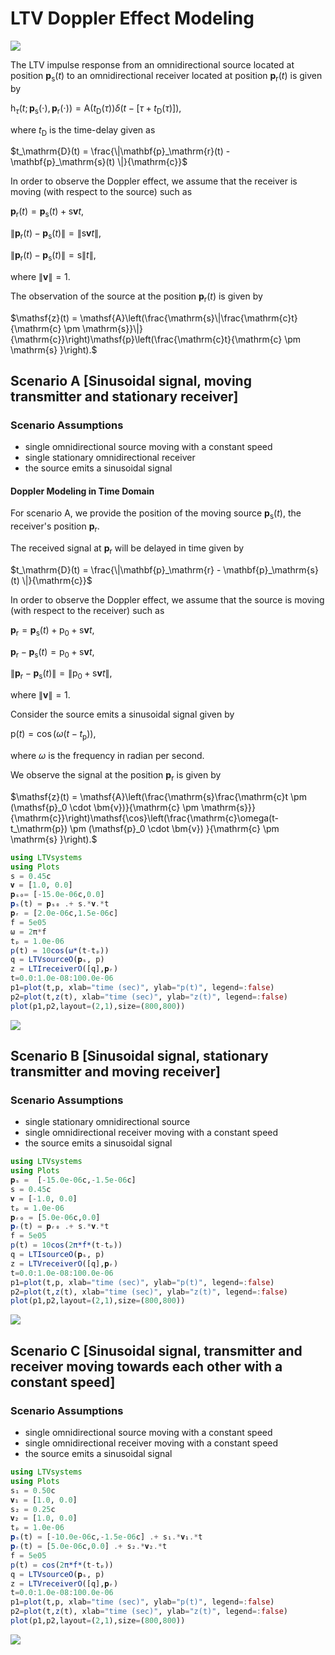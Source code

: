 # LTV Doppler Effect Modeling

![](https://raw.githubusercontent.com/NMSU-ISA/LTVsystems/main/docs/src/assets/Doppler_LTV_BD.png)

The LTV impulse response from an omnidirectional source located at position $\mathbf{p}_\mathrm{s}(t)$ to an omnidirectional receiver located at position $\mathbf{p}_\mathrm{r}(t)$  is given by

$\mathsf{h}_\tau(t;\,{\mathbf{p}_\mathrm{s}(\cdot),\mathbf{p}_\mathrm{r}(\cdot)}) = \mathsf{A}(t_\mathrm{D}(\tau))\delta\big(t-\left[\tau + t_\mathrm{D}(\tau) \right]\big),$

where $t_\mathrm{D}$ is the time-delay given as

$t_\mathrm{D}(t) = \frac{\|\mathbf{p}_\mathrm{r}(t) - \mathbf{p}_\mathrm{s}(t) \|}{\mathrm{c}}$

In order to observe the Doppler effect, we assume that the receiver is moving (with respect to the source) such as

$\mathbf{p}_\mathrm{r}(t) = \mathbf{p}_\mathrm{s}(t) + \mathrm{s}\bm{v}t,$

$\|\mathbf{p}_\mathrm{r}(t)-\mathbf{p}_\mathrm{s}(t)\| = \|\mathrm{s}\bm{v}t\|,$

$\|\mathbf{p}_\mathrm{r}(t)-\mathbf{p}_\mathrm{s}(t)\| = \mathrm{s}\|t\|,$

where $\|\bm{v}\|=1.$

The observation of the source at the position $\mathbf{p}_\mathrm{r}(t)$ is given by

$\mathsf{z}(t) = \mathsf{A}\left(\frac{\mathrm{s}\|\frac{\mathrm{c}t}{\mathrm{c} \pm \mathrm{s}}\|}{\mathrm{c}}\right)\mathsf{p}\left(\frac{\mathrm{c}t}{\mathrm{c} \pm \mathrm{s} }\right).$



## Scenario A [Sinusoidal signal, moving transmitter and stationary receiver]

### Scenario Assumptions

  * single omnidirectional source moving with a constant speed
  * single stationary omnidirectional receiver
  * the source emits a sinusoidal signal

#### Doppler Modeling in Time Domain  

For scenario A, we provide the position of the moving source $\mathbf{p}_\mathrm{s}(t)$, the receiver's position $\mathbf{p}_\mathrm{r}.$

The received signal at $\mathbf{p}_\mathrm{r}$ will be delayed in time given by

$t_\mathrm{D}(t) = \frac{\|\mathbf{p}_\mathrm{r} - \mathbf{p}_\mathrm{s}(t) \|}{\mathrm{c}}$

In order to observe the Doppler effect, we assume that the source is moving (with respect to the receiver) such as

$\mathbf{p}_\mathrm{r} = \mathbf{p}_\mathrm{s}(t)+ \mathsf{p}_0+\mathrm{s}\bm{v}t,$

$\mathbf{p}_\mathrm{r} - \mathbf{p}_\mathrm{s}(t) = \mathsf{p}_0+\mathrm{s}\bm{v}t,$

$\|\mathbf{p}_\mathrm{r} - \mathbf{p}_\mathrm{s}(t)\| = \|\mathsf{p}_0+\mathrm{s}\bm{v}t\|,$

where $\|\bm{v}\|=1.$

Consider the source emits a sinusoidal signal given by

$\mathsf{p}(t) = \cos(\omega (t-t_\mathrm{p})),$

where $\omega$ is the frequency in radian per second.

We observe the signal at the position $\mathbf{p}_\mathrm{r}$ is given by

$\mathsf{z}(t) = \mathsf{A}\left(\frac{\mathrm{s}\frac{\mathrm{c}t \pm (\mathsf{p}_0 \cdot \bm{v})}{\mathrm{c} \pm \mathrm{s}}}{\mathrm{c}}\right)\mathsf{\cos}\left(\frac{\mathrm{c}\omega(t-t_\mathrm{p}) \pm (\mathsf{p}_0 \cdot \bm{v}) }{\mathrm{c} \pm \mathrm{s} }\right).$


```julia
using LTVsystems
using Plots
s = 0.45c 
𝐯 = [1.0, 0.0]  
𝐩ₛ₀= [-15.0e-06c,0.0]
𝐩ₛ(t) = 𝐩ₛ₀ .+ s.*𝐯.*t
𝐩ᵣ = [2.0e-06c,1.5e-06c] 
f = 5e05
ω = 2π*f
tₚ = 1.0e-06
p(t) = 10cos(ω*(t-tₚ))
q = LTVsourceO(𝐩ₛ, p)
z = LTIreceiverO([q],𝐩ᵣ)
t=0.0:1.0e-08:100.0e-06
p1=plot(t,p, xlab="time (sec)", ylab="p(t)", legend=:false)
p2=plot(t,z(t), xlab="time (sec)", ylab="z(t)", legend=:false)
plot(p1,p2,layout=(2,1),size=(800,800))
```
![](https://raw.githubusercontent.com/NMSU-ISA/LTVsystems/main/docs/src/assets/Doppler_movingSstatR_signal.png)


## Scenario B [Sinusoidal signal, stationary transmitter and moving receiver]

### Scenario Assumptions

  * single stationary omnidirectional source
  * single omnidirectional receiver moving with a constant speed
  * the source emits a sinusoidal signal

```julia
using LTVsystems
using Plots
𝐩ₛ =  [-15.0e-06c,-1.5e-06c]  
s = 0.45c 
𝐯 = [-1.0, 0.0] 
tₚ = 1.0e-06 
𝐩ᵣ₀ = [5.0e-06c,0.0]
𝐩ᵣ(t) = 𝐩ᵣ₀ .+ s.*𝐯.*t
f = 5e05
p(t) = 10cos(2π*f*(t-tₚ))
q = LTIsourceO(𝐩ₛ, p)   
z = LTVreceiverO([q],𝐩ᵣ)  
t=0.0:1.0e-08:100.0e-06
p1=plot(t,p, xlab="time (sec)", ylab="p(t)", legend=:false)
p2=plot(t,z(t), xlab="time (sec)", ylab="z(t)", legend=:false)
plot(p1,p2,layout=(2,1),size=(800,800))
```
![](https://raw.githubusercontent.com/NMSU-ISA/LTVsystems/main/docs/src/assets/Doppler_statSmovingRsignal.png)


## Scenario C [Sinusoidal signal, transmitter and receiver moving towards each other with a constant speed]

### Scenario Assumptions

  * single omnidirectional source moving with a constant speed
  * single omnidirectional receiver moving with a constant speed
  * the source emits a sinusoidal signal

```julia
using LTVsystems
using Plots
s₁ = 0.50c  
𝐯₁ = [1.0, 0.0]  
s₂ = 0.25c  
𝐯₂ = [1.0, 0.0]  
tₚ = 1.0e-06
𝐩ₛ(t) = [-10.0e-06c,-1.5e-06c] .+ s₁.*𝐯₁.*t 
𝐩ᵣ(t) = [5.0e-06c,0.0] .+ s₂.*𝐯₂.*t 
f = 5e05
p(t) = cos(2π*f*(t-tₚ))
q = LTVsourceO(𝐩ₛ, p)
z = LTVreceiverO([q],𝐩ᵣ)
t=0.0:1.0e-08:100.0e-06
p1=plot(t,p, xlab="time (sec)", ylab="p(t)", legend=:false)
p2=plot(t,z(t), xlab="time (sec)", ylab="z(t)", legend=:false)
plot(p1,p2,layout=(2,1),size=(800,800))
```
![](https://raw.githubusercontent.com/NMSU-ISA/LTVsystems/main/docs/src/assets/Doppler_movingSRsignal.png)